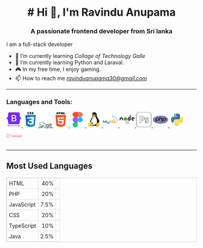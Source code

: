 <h1 align="center"># Hi 👋, I'm Ravindu Anupama</h1>
<h3 align="center">A passionate frontend developer from Sri lanka</h3>
I am a full-stack developer

- 🌱 I’m currently learning *Collage of Technology Galle*  
- 🚀 I’m currently learning Python and Laraval.  
- 🎮 In my free time, I enjoy gaming. 
- 📫 How to reach me *ravinduanupama30@gmail.com* 

---

### Languages and Tools:  
<p align="left">
<!--arduino-->
<!-- <a href="https://www.arduino.cc/" target="_blank" rel="noreferrer"> <img src="https://cdn.worldvectorlogo.com/logos/arduino-1.svg" alt="arduino" width="40" height="40"/> </a> -->
<!--Bootstrap-->
<a href="https://getbootstrap.com" target="_blank" rel="noreferrer"> <img src="https://raw.githubusercontent.com/devicons/devicon/master/icons/bootstrap/bootstrap-plain-wordmark.svg" alt="bootstrap" width="40" height="40"/> </a> 
<a href="https://www.w3schools.com/css/" target="_blank" rel="noreferrer"> <img src="https://raw.githubusercontent.com/devicons/devicon/master/icons/css3/css3-original-wordmark.svg" alt="css3" width="40" height="40"/> </a> 
<a href="https://git-scm.com/" target="_blank" rel="noreferrer"> <img src="https://www.vectorlogo.zone/logos/git-scm/git-scm-icon.svg" alt="git" width="40" height="40"/> </a> 
<a href="https://www.w3.org/html/" target="_blank" rel="noreferrer"> <img src="https://raw.githubusercontent.com/devicons/devicon/master/icons/html5/html5-original-wordmark.svg" alt="html5" width="40" height="40"/> </a> 
<a href="https://developer.mozilla.org/en-US/docs/Web/JavaScript" target="_blank" rel="noreferrer"> <img src="https://raw.githubusercontent.com/devicons/devicon/master/icons/figma/figma-original.svg" alt="figma" width="40" height="40"/> </a> 
<a href="https://www.linux.org/" target="_blank" rel="noreferrer"> <img src="https://raw.githubusercontent.com/devicons/devicon/master/icons/linux/linux-original.svg" alt="linux" width="40" height="40"/> </a>
<a href="https://www.mysql.com/" target="_blank" rel="noreferrer"> <img src="https://raw.githubusercontent.com/devicons/devicon/master/icons/mysql/mysql-original-wordmark.svg" alt="mysql" width="40" height="40"/> </a> 
<a href="https://nodejs.org" target="_blank" rel="noreferrer"> <img src="https://raw.githubusercontent.com/devicons/devicon/master/icons/nodejs/nodejs-original-wordmark.svg" alt="nodejs" width="40" height="40"/> </a> 
<a href="https://www.photoshop.com/en" target="_blank" rel="noreferrer"> <img src="https://raw.githubusercontent.com/devicons/devicon/master/icons/photoshop/photoshop-line.svg" alt="photoshop" width="40" height="40"/> </a>
<a href="https://www.php.net" target="_blank" rel="noreferrer"> <img src="https://raw.githubusercontent.com/devicons/devicon/master/icons/php/php-original.svg" alt="php" width="40" height="40"/> </a> 
<a href="https://www.python.org" target="_blank" rel="noreferrer"> <img src="https://raw.githubusercontent.com/devicons/devicon/master/icons/python/python-original.svg" alt="python" width="40" height="40"/> </a> <!--<a href="https://reactjs.org/" target="_blank" rel="noreferrer"> <img src="https://raw.githubusercontent.com/devicons/devicon/master/icons/react/react-original-wordmark.svg" alt="react" width="40" height="40"/> </a>--> 
<a href="https://laravel.org/" target="_blank" rel="noreferrer"> <img src="https://raw.githubusercontent.com/devicons/devicon/master/icons/laravel/laravel-original-wordmark.svg" alt="react" width="40" height="40"/></a> 
</p>

---
<h2>Most Used Languages</h2>

<table border=0 style="border: 1px solid #ddd; border-collapse: collapse;">
    <tr>
        <td style="border: 1px solid #ddd; padding: 5px; text-align: left;">HTML</td>
        <td style="border: 1px solid #ddd; padding: 5px; text-align: right;">40%</td>
        <td style="border: 1px solid #ddd; padding: 5px;"><span style="background-color: #e25e21; display: inline-block; width: 58.53%; height: 10px;"></span></td>
    </tr>
  <tr>
        <td style="border: 1px solid #ddd; padding: 5px; text-align: left;">PHP</td>
        <td style="border: 1px solid #ddd; padding: 5px; text-align: right;">20%</td>
        <td style="border: 1px solid #ddd; padding: 5px;"><span style="background-color: #007acc; display: inline-block; width: 6.72%; height: 10px;"></span></td>
    </tr>
    <tr>
        <td style="border: 1px solid #ddd; padding: 5px; text-align: left;">JavaScript</td>
        <td style="border: 1px solid #ddd; padding: 5px; text-align: right;">7.5%</td>
        <td style="border: 1px solid #ddd; padding: 5px;"><span style="background-color: #f1e05a; display: inline-block; width: 19.8%; height: 10px;"></span></td>
    </tr>
    <tr>
        <td style="border: 1px solid #ddd; padding: 5px; text-align: left;">CSS</td>
        <td style="border: 1px solid #ddd; padding: 5px; text-align: right;">20%</td>
        <td style="border: 1px solid #ddd; padding: 5px;"><span style="background-color: #6a33ff; display: inline-block; width: 10.69%; height: 10px;"></span></td>
    </tr>
    <tr>
        <td style="border: 1px solid #ddd; padding: 5px; text-align: left;">TypeScript</td>
        <td style="border: 1px solid #ddd; padding: 5px; text-align: right;">10%</td>
        <td style="border: 1px solid #ddd; padding: 5px;"><span style="background-color: #007acc; display: inline-block; width: 6.72%; height: 10px;"></span></td>
    </tr>
    <tr>
        <td style="border: 1px solid #ddd; padding: 5px; text-align: left;">Java</td>
        <td style="border: 1px solid #ddd; padding: 5px; text-align: right;">2.5%</td>
        <td style="border: 1px solid #ddd; padding: 5px;"><span style="background-color: #b38400; display: inline-block; width: 4.26%; height: 10px;"></span></td>
    </tr>
</table>
